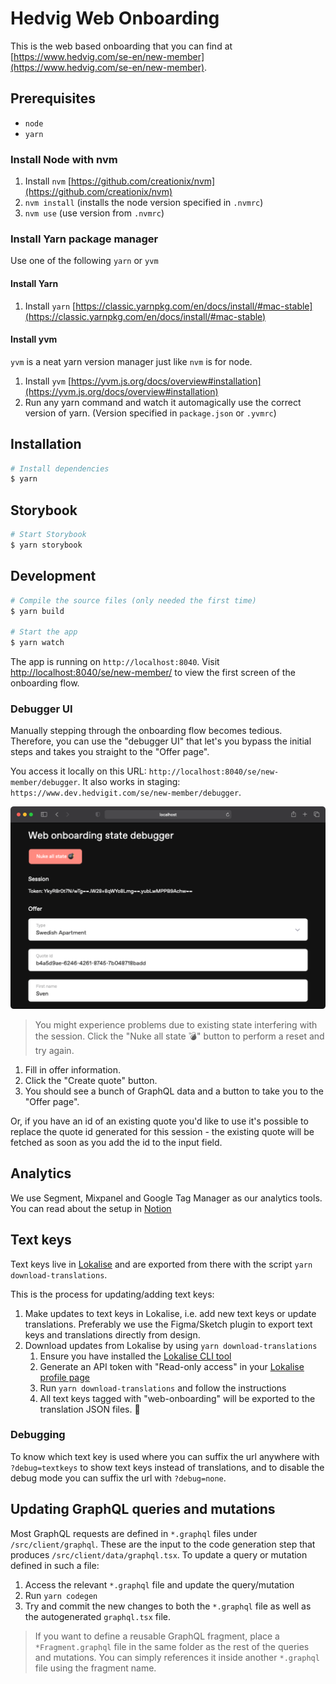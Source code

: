 # Hedvig Web Onboarding

This is the web based onboarding that you can find at [https://www.hedvig.com/se-en/new-member](https://www.hedvig.com/se-en/new-member).

## Prerequisites

- `node`
- `yarn`

### Install Node with nvm

1. Install `nvm` [https://github.com/creationix/nvm](https://github.com/creationix/nvm)
2. `nvm install` (installs the node version specified in `.nvmrc`)
3. `nvm use` (use version from `.nvmrc`)

### Install Yarn package manager

Use one of the following `yarn` or `yvm`

#### Install Yarn

1. Install `yarn` [https://classic.yarnpkg.com/en/docs/install/#mac-stable](https://classic.yarnpkg.com/en/docs/install/#mac-stable)

#### Install yvm

`yvm` is a neat yarn version manager just like `nvm` is for node.

1. Install `yvm` [https://yvm.js.org/docs/overview#installation](https://yvm.js.org/docs/overview#installation)
2. Run any yarn command and watch it automagically use the correct version of yarn. (Version specified in `package.json` or `.yvmrc`)

## Installation

```sh
# Install dependencies
$ yarn
```

## Storybook

```sh
# Start Storybook
$ yarn storybook
```

## Development

```sh
# Compile the source files (only needed the first time)
$ yarn build

# Start the app
$ yarn watch
```

The app is running on `http://localhost:8040`. Visit [http://localhost:8040/se/new-member/](http://localhost:8040/se/new-member/) to view the first screen of the onboarding flow.

### Debugger UI

Manually stepping through the onboarding flow becomes tedious. Therefore, you can use the "debugger UI" that let's you bypass the initial steps and takes you straight to the "Offer page".

You access it locally on this URL: `http://localhost:8040/se/new-member/debugger`.
It also works in staging: `https://www.dev.hedvigit.com/se/new-member/debugger`.

![Debugger UI Preview](.github/assets/debugger-ui-preview.png)

> You might experience problems due to existing state interfering with the session. Click the "Nuke all state 💣" button to perform a reset and try again.

1. Fill in offer information.
1. Click the "Create quote" button.
1. You should see a bunch of GraphQL data and a button to take you to the "Offer page".

Or, if you have an id of an existing quote you'd like to use it's possible to replace the quote id generated for this session - the existing quote will be fetched as soon as you add the id to the input field.

## Analytics

We use Segment, Mixpanel and Google Tag Manager as our analytics tools. You can read about the setup in [Notion](https://www.notion.so/hedviginsurance/Mixpanel-Setup-iOS-Web-Embark-d1abeb9ba7634adea6155f847d32cd8d)

## Text keys

Text keys live in [Lokalise](https://lokalise.com/) and are exported from there with the script `yarn download-translations`.

This is the process for updating/adding text keys:

1. Make updates to text keys in Lokalise, i.e. add new text keys or update translations. Preferably we use the Figma/Sketch
   plugin to export text keys and translations directly from design.
2. Download updates from Lokalise by using `yarn download-translations`
   1. Ensure you have installed the [Lokalise CLI tool](https://github.com/lokalise/lokalise-cli-2-go)
   2. Generate an API token with "Read-only access" in your [Lokalise profile page](https://app.lokalise.com/profile)
   3. Run `yarn download-translations` and follow the instructions
   4. All text keys tagged with "web-onboarding" will be exported to the translation JSON files. 🤑

### Debugging

To know which text key is used where you can suffix the url anywhere with `?debug=textkeys` to show text keys instead of translations, and to disable
the debug mode you can suffix the url with `?debug=none`.

## Updating GraphQL queries and mutations

Most GraphQL requests are defined in `*.graphql` files under `/src/client/graphql`. These are the input to the code generation step that produces `/src/client/data/graphql.tsx`. To update a query or mutation defined in such a file:

1. Access the relevant `*.graphql` file and update the query/mutation
1. Run `yarn codegen`
1. Try and commit the new changes to both the `*.graphql` file as well as the autogenerated `graphql.tsx` file.

> If you want to define a reusable GraphQL fragment, place a `*Fragment.graphql` file in the same folder as the rest of the queries and mutations. You can simply references it inside another `*.graphql` file using the fragment name.

